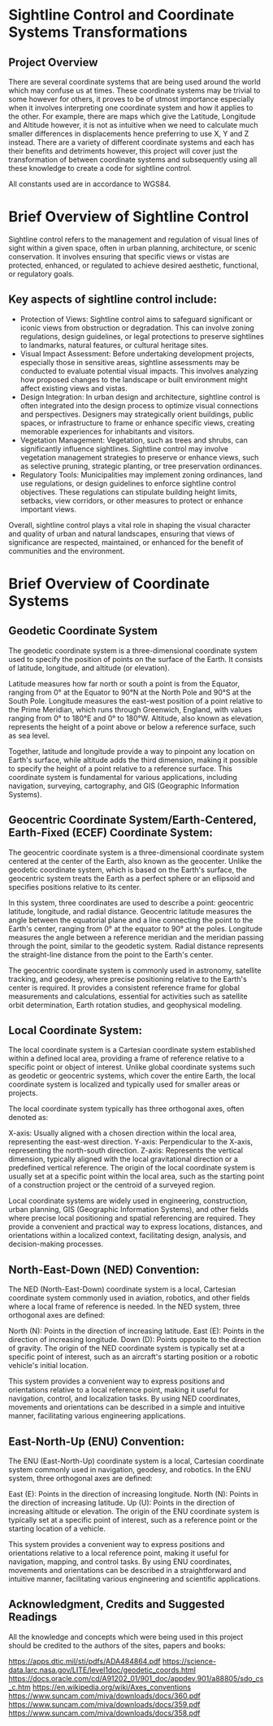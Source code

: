 # Sightline Control and Coordinate Systems Transformations
 
## Project Overview
There are several coordinate systems that are being used around the world which may confuse us at times. These coordinate systems may be trivial to some however for others, it proves to be of utmost importance especially when it involves interpreting one coordinate system and how it applies to the other. For example, there are maps which give the Latitude, Longitude and Altitude however, it is not as intuitive when we need to calculate much smaller differences in displacements hence preferring to use X, Y and Z instead. There are a variety of different coordinate systems and each has their benefits and detriments however, this project will cover just the transformation of between coordinate systems and subsequently using all these knowledge to create a code for sightline control. 

All constants used are in accordance to WGS84.

# Brief Overview of Sightline Control
Sightline control refers to the management and regulation of visual lines of sight within a given space, often in urban planning, architecture, or scenic conservation. It involves ensuring that specific views or vistas are protected, enhanced, or regulated to achieve desired aesthetic, functional, or regulatory goals.

## Key aspects of sightline control include:
- Protection of Views: Sightline control aims to safeguard significant or iconic views from obstruction or degradation. This can involve zoning regulations, design guidelines, or legal protections to preserve sightlines to landmarks, natural features, or cultural heritage sites.
- Visual Impact Assessment: Before undertaking development projects, especially those in sensitive areas, sightline assessments may be conducted to evaluate potential visual impacts. This involves analyzing how proposed changes to the landscape or built environment might affect existing views and vistas.
- Design Integration: In urban design and architecture, sightline control is often integrated into the design process to optimize visual connections and perspectives. Designers may strategically orient buildings, public spaces, or infrastructure to frame or enhance specific views, creating memorable experiences for inhabitants and visitors.
- Vegetation Management: Vegetation, such as trees and shrubs, can significantly influence sightlines. Sightline control may involve vegetation management strategies to preserve or enhance views, such as selective pruning, strategic planting, or tree preservation ordinances.
- Regulatory Tools: Municipalities may implement zoning ordinances, land use regulations, or design guidelines to enforce sightline control objectives. These regulations can stipulate building height limits, setbacks, view corridors, or other measures to protect or enhance important views.

Overall, sightline control plays a vital role in shaping the visual character and quality of urban and natural landscapes, ensuring that views of significance are respected, maintained, or enhanced for the benefit of communities and the environment.

# Brief Overview of Coordinate Systems
## Geodetic Coordinate System
The geodetic coordinate system is a three-dimensional coordinate system used to specify the position of points on the surface of the Earth. It consists of latitude, longitude, and altitude (or elevation).

Latitude measures how far north or south a point is from the Equator, ranging from 0° at the Equator to 90°N at the North Pole and 90°S at the South Pole. Longitude measures the east-west position of a point relative to the Prime Meridian, which runs through Greenwich, England, with values ranging from 0° to 180°E and 0° to 180°W. Altitude, also known as elevation, represents the height of a point above or below a reference surface, such as sea level.

Together, latitude and longitude provide a way to pinpoint any location on Earth's surface, while altitude adds the third dimension, making it possible to specify the height of a point relative to a reference surface. This coordinate system is fundamental for various applications, including navigation, surveying, cartography, and GIS (Geographic Information Systems).

## Geocentric Coordinate System/Earth-Centered, Earth-Fixed (ECEF) Coordinate System:
The geocentric coordinate system is a three-dimensional coordinate system centered at the center of the Earth, also known as the geocenter. Unlike the geodetic coordinate system, which is based on the Earth's surface, the geocentric system treats the Earth as a perfect sphere or an ellipsoid and specifies positions relative to its center.

In this system, three coordinates are used to describe a point: geocentric latitude, longitude, and radial distance. Geocentric latitude measures the angle between the equatorial plane and a line connecting the point to the Earth's center, ranging from 0° at the equator to 90° at the poles. Longitude measures the angle between a reference meridian and the meridian passing through the point, similar to the geodetic system. Radial distance represents the straight-line distance from the point to the Earth's center.

The geocentric coordinate system is commonly used in astronomy, satellite tracking, and geodesy, where precise positioning relative to the Earth's center is required. It provides a consistent reference frame for global measurements and calculations, essential for activities such as satellite orbit determination, Earth rotation studies, and geophysical modeling.


## Local Coordinate System: 
The local coordinate system is a Cartesian coordinate system established within a defined local area, providing a frame of reference relative to a specific point or object of interest. Unlike global coordinate systems such as geodetic or geocentric systems, which cover the entire Earth, the local coordinate system is localized and typically used for smaller areas or projects.

The local coordinate system typically has three orthogonal axes, often denoted as:

X-axis: Usually aligned with a chosen direction within the local area, representing the east-west direction.
Y-axis: Perpendicular to the X-axis, representing the north-south direction.
Z-axis: Represents the vertical dimension, typically aligned with the local gravitational direction or a predefined vertical reference.
The origin of the local coordinate system is usually set at a specific point within the local area, such as the starting point of a construction project or the centroid of a surveyed region.

Local coordinate systems are widely used in engineering, construction, urban planning, GIS (Geographic Information Systems), and other fields where precise local positioning and spatial referencing are required. They provide a convenient and practical way to express locations, distances, and orientations within a localized context, facilitating design, analysis, and decision-making processes.


## North-East-Down (NED) Convention:
The NED (North-East-Down) coordinate system is a local, Cartesian coordinate system commonly used in aviation, robotics, and other fields where a local frame of reference is needed. In the NED system, three orthogonal axes are defined:

North (N): Points in the direction of increasing latitude.
East (E): Points in the direction of increasing longitude.
Down (D): Points opposite to the direction of gravity.
The origin of the NED coordinate system is typically set at a specific point of interest, such as an aircraft's starting position or a robotic vehicle's initial location.

This system provides a convenient way to express positions and orientations relative to a local reference point, making it useful for navigation, control, and localization tasks. By using NED coordinates, movements and orientations can be described in a simple and intuitive manner, facilitating various engineering applications.

## East-North-Up (ENU) Convention:
The ENU (East-North-Up) coordinate system is a local, Cartesian coordinate system commonly used in navigation, geodesy, and robotics. In the ENU system, three orthogonal axes are defined:

East (E): Points in the direction of increasing longitude.
North (N): Points in the direction of increasing latitude.
Up (U): Points in the direction of increasing altitude or elevation.
The origin of the ENU coordinate system is typically set at a specific point of interest, such as a reference point or the starting location of a vehicle.

This system provides a convenient way to express positions and orientations relative to a local reference point, making it useful for navigation, mapping, and control tasks. By using ENU coordinates, movements and orientations can be described in a straightforward and intuitive manner, facilitating various engineering and scientific applications.


## Acknowledgment, Credits and Suggested Readings
All the knowledge and concepts which were being used in this project should be credited to the authors of the sites, papers and books:

https://apps.dtic.mil/sti/pdfs/ADA484864.pdf
https://science-data.larc.nasa.gov/LITE/level1doc/geodetic_coords.html
https://docs.oracle.com/cd/A91202_01/901_doc/appdev.901/a88805/sdo_cs_c.htm
https://en.wikipedia.org/wiki/Axes_conventions
https://www.suncam.com/miva/downloads/docs/360.pdf
https://www.suncam.com/miva/downloads/docs/359.pdf
https://www.suncam.com/miva/downloads/docs/358.pdf

